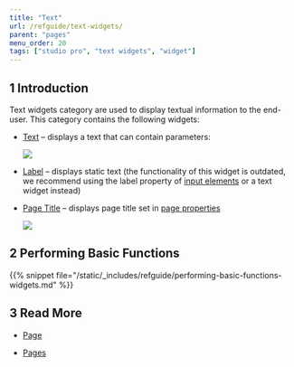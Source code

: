 ```yaml
---
title: "Text"
url: /refguide/text-widgets/
parent: "pages"
menu_order: 20
tags: ["studio pro", "text widgets", "widget"]
---
```


## 1 Introduction

Text widgets category are used to display textual information to the end-user. This category contains the following widgets:


*  [Text](/refguide/text/) – displays a text that can contain parameters:

    ![](/attachments/refguide/modeling/pages/text-widgets/text-widget-example.png)

*  [Label](/refguide/label/) – displays static text (the functionality of this widget is outdated, we recommend using the label property of [input elements](/refguide/input-widgets/) or a text widget instead) 

*  [Page Title](/refguide/page-title/) – displays page title set in [page properties](/refguide/page-properties/#title)

    ![](/attachments/refguide/modeling/pages/text-widgets/page-title-design-properties-example.png)


## 2 Performing Basic Functions

{{% snippet file="/static/_includes/refguide/performing-basic-functions-widgets.md" %}}

## 3 Read More

* [Page](/refguide/page/)

* [Pages](/refguide/pages/)

  
